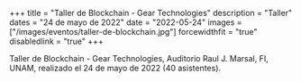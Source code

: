 +++
title = "Taller de Blockchain - Gear Technologies"
description = "Taller"
dates = "24 de mayo de 2022"
date = "2022-05-24"
images = ["/images/eventos/taller-de-blockchain.jpg"]
forcewidthfit = "true"
disabledlink = "true"
+++


Taller de Blockchain - Gear Technologies, Auditorio Raul J. Marsal, FI, UNAM, realizado el 24 de mayo de 2022 (40 asistentes).
